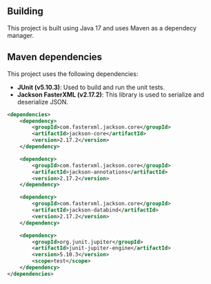 ## Building

This project is built using Java 17 and uses Maven as a dependecy manager.

## Maven dependencies

This project uses the following dependencies:
- **JUnit (v5.10.3)**: Used to build and run the unit tests.
- **Jackson FasterXML (v2.17.2)**: This library is used to serialize and deserialize JSON.

```xml
<dependencies>
    <dependency>
        <groupId>com.fasterxml.jackson.core</groupId>
        <artifactId>jackson-core</artifactId>
        <version>2.17.2</version>
    </dependency>

    <dependency>
        <groupId>com.fasterxml.jackson.core</groupId>
        <artifactId>jackson-annotations</artifactId>
        <version>2.17.2</version>
    </dependency>

    <dependency>
        <groupId>com.fasterxml.jackson.core</groupId>
        <artifactId>jackson-databind</artifactId>
        <version>2.17.2</version>
    </dependency>

    <dependency>
        <groupId>org.junit.jupiter</groupId>
        <artifactId>junit-jupiter-engine</artifactId>
        <version>5.10.3</version>
        <scope>test</scope>
    </dependency>
</dependencies>
```


